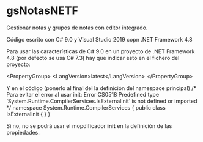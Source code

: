 # gsNotasNETF
 Gestionar notas y grupos de notas con editor integrado.
 
 Código escrito con C# 9.0 y Visual Studio 2019 copn .NET Framework 4.8
 
 Para usar las características de C# 9.0 en un proyecto de .NET Framework 4.8 (por defecto se usa C# 7.3)
 hay que indicar esto en el fichero del proyecto:
 
   &lt;PropertyGroup&gt;
    &lt;LangVersion>latest</LangVersion&gt;
  &lt;/PropertyGroup&gt;

Y en el código (ponerlo al final del la definición del namespace principal)
/* 
Para evitar el error al usar init:
Error CS0518 Predefined type ‘System.Runtime.CompilerServices.IsExternalInit’ is not defined or imported
*/
namespace System.Runtime.CompilerServices
{
    public class IsExternalInit { }
}

Si no, no se podrá usar el mopdificador <b>init</b> en la definición de las propiedades.
